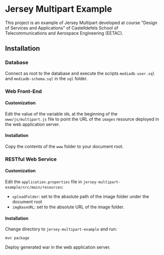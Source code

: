 # Jersey Multipart Example
This project is an example of Jersey Multipart developed at course "Design of Services and Applications" of  Castelldefels School of Telecommunications and Aerospace Engineering (EETAC).

## Installation
### Database
Connect as root to the database and execute the scripts `mediadb-user.sql` and `mediadb-schema.sql` in the `sql` folder.

### Web Front-End
#### Customization
Edit the value of the variable `URL` at the beginning of the `www/js/multipart.js` file to point the URL of the `images` resource deployed in the web application server.

#### Installation
Copy the contents of the `www` folder to your document root.

### RESTful Web Service
#### Customization
Edit the `application.properties` file in `jersey-multipart-example/src/main/resources`:

+   `uploadFolder`: set to the absolute path of the image folder under the document root
+   `imgBaseURL`: set to the absolute URL of the image folder.

#### Installation
Change directory to `jersey-multipart-example` and run:

	mvn package
	
Deploy generated war in the web application server.